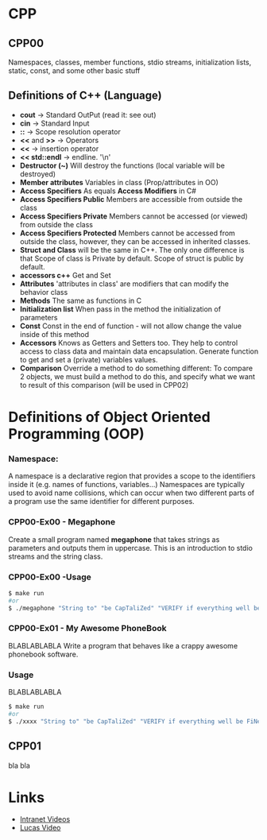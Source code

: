 # CPP

## CPP00
Namespaces, classes, member functions, stdio streams,
initialization lists, static, const, and some other basic
stuff

## Definitions of C++ (Language)
* **cout** -> Standard OutPut (read it: see out)
* **cin** -> Standard Input
* **::** -> Scope resolution operator
* **<<** and **>>** -> Operators
* **<<** -> insertion operator
* **<< std::endl** -> endline. '\n'
* **Destructor (~)** Will destroy the functions (local variable will be destroyed)
* **Member attributes** Variables in class (Prop/attributes in OO)
* **Access Specifiers** As equals **Access Modifiers** in C#
* **Access Specifiers Public** Members are accessible from outside the class
* **Access Specifiers Private** Members cannot be accessed (or viewed) from outside the class
* **Access Specifiers Protected** Members cannot be accessed from outside the class, however, they can be accessed in inherited classes.
* **Struct and Class** will be the same in C++. The only one difference is that Scope of class is Private by default. Scope of struct is public by default.
* **accessors c++** Get and Set
* **Attributes** 'attributes in class' are modifiers that can modify the behavior class
* **Methods** The same as functions in C
* **Initialization list** When pass in the method the initialization of parameters
* **Const** Const in the end of function - will not allow change the value inside of this method
* **Accessors** Knows as Getters and Setters too. They help to control access to class data and maintain data encapsulation.
Generate function to get and set a (private) variables values.
* **Comparison** Override a method to do something different: To compare 2 objects, we must build a method to do this, and specify what we
want to result of this comparison (will be used in CPP02)


# Definitions of Object Oriented Programming (OOP)
### Namespace:
A namespace is a declarative region that provides a scope to the identifiers inside it (e.g. names of functions, variables...)
Namespaces are typically used to avoid name collisions, which can occur when two different parts of a program use the same identifier for different purposes.


### CPP00-Ex00 - Megaphone
Create a small program named **megaphone** that takes strings as parameters and outputs them in uppercase.
This is an introduction to stdio streams and the string class.

### CPP00-Ex00 -Usage
```Bash
$ make run
#or
$ ./megaphone "String to" "be CapTaliZed" "VERIFY if everything well be FiNe!!00"
```

### CPP00-Ex01 - My Awesome PhoneBook
BLABLABLABLA Write a program that behaves like a crappy awesome phonebook software.

### Usage
BLABLABLABLA
```Bash
$ make run
#or
$ ./xxxx "String to" "be CapTaliZed" "VERIFY if everything well be FiNe!!00"
```


## CPP01
bla bla




# Links
* [Intranet Videos](https://elearning.intra.42.fr/notions/piscine-c-d00-c-basics/subnotions)
* [Lucas Video](https://www.youtube.com/watch?v=TnrQMtxPeEg)
